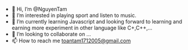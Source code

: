 - 👋 Hi, I’m @NguyenTam
- 👀 I’m interested in playing sport and listen to music.
- 🌱 I’m currently learning Javascript and looking forward to learning and earning more experiment in other language like C+,C++,...
- 💞️ I’m looking to collaborate on ...
- 📫 How to reach me toantam1712005@gmail.com

<!---
NgueynTam/NgueynTam is a ✨ special ✨ repository because its `README.md` (this file) appears on your GitHub profile.
You can click the Preview link to take a look at your changes.
--->
